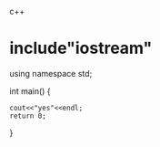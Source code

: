 c++
# include"iostream"
using namespace std;

int main()
{
    
    cout<<"yes"<<endl;
    return 0;

}